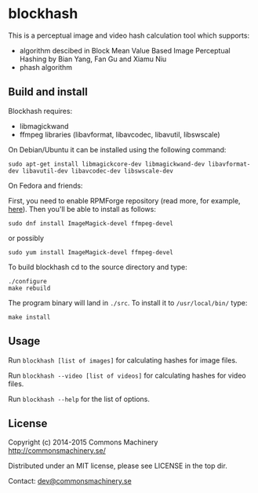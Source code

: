 blockhash
=========

This is a perceptual image and video hash calculation tool which supports:
- algorithm descibed in Block Mean Value Based Image Perceptual Hashing by Bian Yang, Fan Gu and Xiamu Niu
- phash algorithm

Build and install
-----------------

Blockhash requires:
- libmagickwand
- ffmpeg libraries (libavformat, libavcodec, libavutil, libswscale)

On Debian/Ubuntu it can be installed using the following command:

    sudo apt-get install libmagickcore-dev libmagickwand-dev libavformat-dev libavutil-dev libavcodec-dev libswscale-dev

On Fedora and friends:

First, you need to enable RPMForge repository (read more, for example, [here](http://www.tecmint.com/enable-rpmforge-repository/)). 
Then you'll be able to install as follows:

    sudo dnf install ImageMagick-devel ffmpeg-devel
    
or possibly

    sudo yum install ImageMagick-devel ffmpeg-devel


To build blockhash cd to the source directory and type:

    ./configure
    make rebuild

The program binary will land in `./src`. To install it to `/usr/local/bin/` type:

    make install

Usage
-----

Run `blockhash [list of images]` for calculating hashes for image files.

Run `blockhash --video [list of videos]` for calculating hashes for video files.

Run `blockhash --help` for the list of options.

License
-------

Copyright (c) 2014-2015 Commons Machinery http://commonsmachinery.se/

Distributed under an MIT license, please see LICENSE in the top dir.

Contact: dev@commonsmachinery.se

